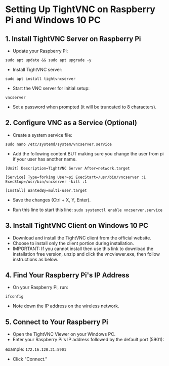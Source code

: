 # Setting Up TightVNC on Raspberry Pi and Windows 10 PC

## 1. Install TightVNC Server on Raspberry Pi
- Update your Raspberry Pi:

```sudo apt update && sudo apt upgrade -y```

- Install TightVNC server:

```sudo apt install tightvncserver```

- Start the VNC server for initial setup:

```vncserver```

- Set a password when prompted (it will be truncated to 8 characters).

## 2. Configure VNC as a Service (Optional)
- Create a system service file:

```sudo nano /etc/systemd/system/vncserver.service```

- Add the following content BUT making sure you change the user from pi if your user has another name.
```
[Unit] Description=TightVNC Server After=network.target

[Service] Type=forking User=pi ExecStart=/usr/bin/vncserver :1 ExecStop=/usr/bin/vncserver -kill :1

[Install] WantedBy=multi-user.target
```
- Save the changes (Ctrl + X, Y, Enter).

- Run this line to start this line:
  ```sudo systemctl enable vncserver.service```

## 3. Install TightVNC Client on Windows 10 PC
- Download and install the TightVNC client from the official website.
- Choose to install only the client portion during installation.
- IMPORTANT: If you cannot install then use this link to download the installation free version, unzip and click the vncviewer.exe, then follow instructions as below.

## 4. Find Your Raspberry Pi's IP Address
- On your Raspberry Pi, run:

```ifconfig```

- Note down the IP address on the wireless network.

## 5. Connect to Your Raspberry Pi
- Open the TightVNC Viewer on your Windows PC.
- Enter your Raspberry Pi's IP address followed by the default port (5901):

example: ```172.16.120.21:5901```

- Click "Connect."
